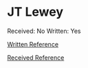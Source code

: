 # JT Lewey

Received: No
Written: Yes

[Written Reference](JT%20Lewey%202316509554a780fab9d2f25091d9c10b/Written%20Reference%202316509554a780959358ef61722f81e7.md)

[Received Reference](JT%20Lewey%202316509554a780fab9d2f25091d9c10b/Received%20Reference%202316509554a780c6837ef2f23ad5c5cf.md)